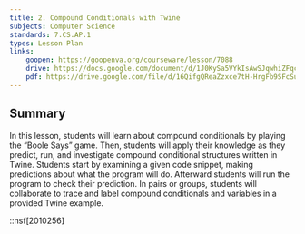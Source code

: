 ```yaml
---
title: 2. Compound Conditionals with Twine
subjects: Computer Science
standards: 7.CS.AP.1
types: Lesson Plan
links:
    goopen: https://goopenva.org/courseware/lesson/7088
    drive: https://docs.google.com/document/d/1J0KySa5VYkIsAwSJqwhiZFqcV27utNB4KeUwfhyvC0w/edit#heading=h.joty0v63l5oi
    pdf: https://drive.google.com/file/d/16QifgQReaZzxce7tH-HrgFb9SFcSu4Ii/view?usp=drive_link
---
```


## Summary

In this lesson, students will learn about compound conditionals by playing the “Boole Says” game. Then, students will apply their knowledge as they predict, run, and investigate compound conditional structures written in Twine. Students start by examining a given code snippet, making predictions about what the program will do. Afterward students will run the program to check their prediction. In pairs or groups, students will collaborate to trace and label compound conditionals and variables in a provided Twine example. 

::nsf[2010256]